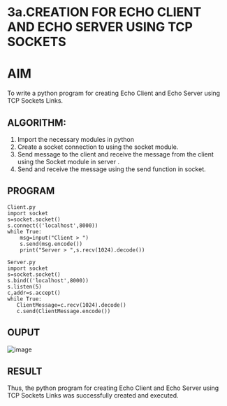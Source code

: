  # 3a.CREATION FOR ECHO CLIENT AND ECHO SERVER USING TCP SOCKETS
 # AIM
 To write a python program for creating Echo Client and Echo Server using TCP
 Sockets Links.
 ## ALGORITHM:
 1. Import the necessary modules in python
 2. Create a socket connection to using the socket module.
 3. Send message to the client and receive the message from the client using the Socket module in
  server .
 4. Send and receive the message using the send function in socket.
 ## PROGRAM
 ~~~
 Client.py
 import socket 
 s=socket.socket() 
 s.connect(('localhost',8000)) 
 while True: 
     msg=input("Client > ") 
     s.send(msg.encode()) 
     print("Server > ",s.recv(1024).decode())
 ~~~
 ~~~
Server.py
import socket 
s=socket.socket() 
s.bind(('localhost',8000)) 
s.listen(5) 
c,addr=s.accept() 
while True: 
    ClientMessage=c.recv(1024).decode() 
    c.send(ClientMessage.encode())
~~~

## OUPUT
![image](https://github.com/user-attachments/assets/e167e962-5f5a-4d9d-a339-b4b9d996ca51)

## RESULT
Thus, the python program for creating Echo Client and Echo Server using TCP Sockets Links 
was successfully created and executed.
